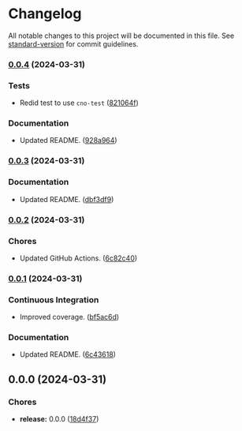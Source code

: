 # Changelog

All notable changes to this project will be documented in this file. See [standard-version](https://github.com/conventional-changelog/standard-version) for commit guidelines.

### [0.0.4](https://github.com/Anadian/cno-base64/compare/v0.0.3...v0.0.4) (2024-03-31)


### Tests

* Redid test to use `cno-test` ([821064f](https://github.com/Anadian/cno-base64/commit/821064f81ea313b29dadff3df88afb6dead80960))


### Documentation

* Updated README. ([928a964](https://github.com/Anadian/cno-base64/commit/928a964f6bf7f80a4158f2674f6c7da87b64f00b))

### [0.0.3](https://github.com/Anadian/cno-base64/compare/v0.0.2...v0.0.3) (2024-03-31)


### Documentation

* Updated README. ([dbf3df9](https://github.com/Anadian/cno-base64/commit/dbf3df9d58b52f07c64277e408eedb27c2be43ac))

### [0.0.2](https://github.com/Anadian/cno-base64/compare/v0.0.1...v0.0.2) (2024-03-31)


### Chores

* Updated GitHub Actions. ([6c82c40](https://github.com/Anadian/cno-base64/commit/6c82c40ccfe61e285b2f2f98a247de610d3d5ff1))

### [0.0.1](https://github.com/Anadian/cno-base64/compare/v0.0.0...v0.0.1) (2024-03-31)


### Continuous Integration

* Improved coverage. ([bf5ac6d](https://github.com/Anadian/cno-base64/commit/bf5ac6dd49301ae9ebb226ad13aee6ba3d03f0ac))


### Documentation

* Updated README. ([6c43618](https://github.com/Anadian/cno-base64/commit/6c43618b7604efc1724dd40747f3f92915b7fa26))

## 0.0.0 (2024-03-31)


### Chores

* **release:** 0.0.0 ([18d4f37](https://github.com/Anadian/cno-base64/commit/18d4f375cd7bf9b9f30f8f6725875dc4666440fd))
